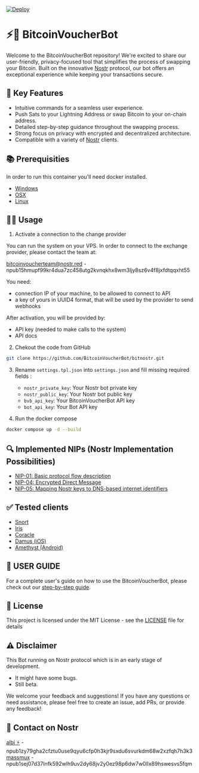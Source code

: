 [![Deploy](https://github.com/BitcoinVoucherBot/bitnostr/actions/workflows/deploy.yml/badge.svg?branch=main)](https://github.com/BitcoinVoucherBot/bitnostr/actions/workflows/deploy.yml)

# ⚡️🔗 BitcoinVoucherBot

Welcome to the BitcoinVoucherBot repository! We're excited to share our user-friendly, privacy-focused tool that simplifies the process of swapping your Bitcoin. Built on the innovative [Nostr](https://github.com/nostr-protocol/nostr) protocol, our bot offers an exceptional experience while keeping your transactions secure.

## 🌟 Key Features
- Intuitive commands for a seamless user experience.
- Push Sats to your Lightning Address or swap Bitcoin to your on-chain address.
- Detailed step-by-step guidance throughout the swapping process.
- Strong focus on privacy with encrypted and decentralized architecture.
- Compatible with a variety of [Nostr](https://github.com/nostr-protocol/nostr) clients.

## 📚 Prerequisities

In order to run this container you'll need docker installed.

* [Windows](https://docs.docker.com/windows/started)
* [OSX](https://docs.docker.com/mac/started/)
* [Linux](https://docs.docker.com/linux/started/)

## 👨‍💻 Usage

1. Activate a connection to the change provider

You can run the system on your VPS. In order to connect to the exchange provider, please contact the team at:

[bitcoinvoucherteam@nostr.red](https://snort.social/p/npub15hmupf99kr4dua7zc458utg2kvnqkhx8wm3ljy8sz6v4f8jxfdtqqxht55) - npub15hmupf99kr4dua7zc458utg2kvnqkhx8wm3ljy8sz6v4f8jxfdtqqxht55

You need:

- connection IP of your machine, to be allowed to connect to API
- a key of yours in UUID4 format, that will be used by the provider to send webhooks

After activation, you will be provided by:

- API key (needed to make calls to the system)
- API docs

<!-- 1. Request a [BitcoinVoucherBot API key and BOT API key](https://t.me/BitcoinVoucherGroup) -->

2. Chekout the code from GitHub

```bash
git clone https://github.com/BitcoinVoucherBot/bitnostr.git
```

3. Rename ```settings.tpl.json``` into ```settings.json``` and fill missing required fields :
    * ```nostr_private_key```: Your Nostr bot private key
    * ```nostr_public_key```: Your Nostr bot public key
    * ```bvb_api_key```: Your BitcoinVoucherBot API key 
    * ```bot_api_key```: Your Bot API key

4. Run the docker compose

```bash
docker compose up -d --build
```

## 🔍 Implemented NIPs (Nostr Implementation Possibilities)

* [NIP-01: Basic protocol flow description](https://github.com/nostr-protocol/nips/blob/master/01.md)
* [NIP-04: Encrypted Direct Message](https://github.com/nostr-protocol/nips/blob/master/04.md)
* [NIP-05: Mapping Nostr keys to DNS-based internet identifiers](https://github.com/nostr-protocol/nips/blob/master/05.md)

## ✅ Tested clients

* [Snort](https://snort.social)
* [Iris](https://iris.to)
* [Coracle](https://coracle.social)
* [Damus (iOS)](https://damus.io)
* [Amethyst (Android)](https://play.google.com/store/apps/details?id=com.vitorpamplona.amethyst)

## 📖 USER GUIDE

For a complete user's guide on how to use the BitcoinVoucherBot, please check out our [step-by-step guide](./HOWTO.md).

## 💼 License

This project is licensed under the MIT License - see the [LICENSE](LICENSE) file for details

## ⚠️ Disclaimer

This Bot running on Nostr protocol which is in an early stage of development.

* It might have some bugs.
* Still beta.

We welcome your feedback and suggestions! If you have any questions or need assistance, please feel free to create an issue, add PRs, or provide any feedback!

## 🤙 Contact on Nostr

[albi ⚡️](https://snort.social/p/npub1zy79gha2cfztu0use9qyu6cfp0h3kjr9sxdu6svurkdm68w2xzfqh7h3k3) - npub1zy79gha2cfztu0use9qyu6cfp0h3kjr9sxdu6svurkdm68w2xzfqh7h3k3</br>
[massmux](https://snort.social/p/npub1sej07d37lnfk592wlh9uv2dy68jv2y0ez98p6dw7w0llx89hswesvs5fqm) - npub1sej07d37lnfk592wlh9uv2dy68jv2y0ez98p6dw7w0llx89hswesvs5fqm


